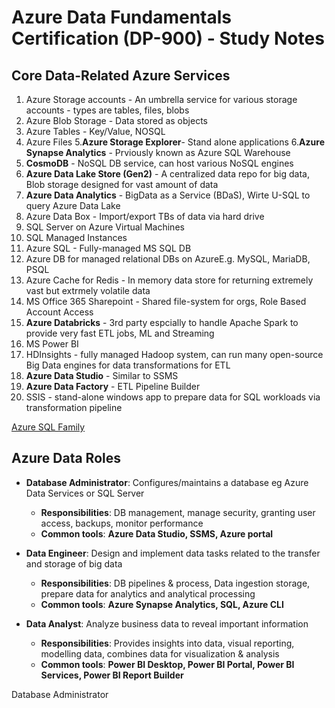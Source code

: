 # Azure Data Fundamentals Certification (DP-900) - Study Notes
## Core Data-Related Azure Services
1. Azure Storage accounts - An umbrella service for various storage accounts - types are tables, files, blobs
2. Azure Blob Storage - Data stored as objects
3. Azure Tables - Key/Value, NOSQL
4. Azure Files
5.**Azure Storage Explorer**- Stand alone applications
6.**Azure Synapse Analytics** - Prviously known as Azure SQL Warehouse
7. **CosmoDB** - NoSQL DB service, can host various NoSQL engines
8. **Azure Data Lake Store (Gen2)** - A centralized data repo for big data, Blob storage designed for vast amount of data
9. **Azure Data Analytics** - BigData as a Service (BDaS), Wirte U-SQL to query Azure Data Lake
10. Azure Data Box - Import/export TBs of data via hard drive
11. SQL Server on Azure Virtual Machines
12. SQL Managed Instances
13. Azure SQL - Fully-managed MS SQL DB
14. Azure DB for <open source> managed relational DBs on AzureE.g. MySQL, MariaDB, PSQL
15. Azure Cache for Redis - In memory data store for returning extremely vast but extrmely volatile data
16. MS Office 365 Sharepoint - Shared file-system for orgs, Role Based Account Access
17. **Azure Databricks** - 3rd party espcially to handle Apache Spark to provide very fast ETL jobs, ML and Streaming
18. MS Power BI
19. HDInsights - fully managed Hadoop system, can run many open-source Big Data engines for data transformations for ETL
20. **Azure Data Studio** - Similar to SSMS
21. **Azure Data Factory** - ETL Pipeline Builder
22. SSIS - stand-alone windows app to prepare data for SQL workloads via transformation pipeline

[Azure SQL Family](https://azure.microsoft.com/en-us/blog/the-azure-sql-family-innovation-and-value-in-the-cloud/)

## Azure Data Roles
+ **Database Administrator**: Configures/maintains a database eg Azure Data Services or SQL Server
    + **Responsibilities**: DB management, manage security, granting user access, backups, monitor performance
    + **Common tools**: **Azure Data Studio, SSMS, Azure portal**

+ **Data Engineer**: Design and implement data tasks related to the transfer and storage of big data
    + **Responsibilities**: DB pipelines & process, Data ingestion storage, prepare data for analytics and analytical processing
    + **Common tools**: **Azure Synapse Analytics, SQL, Azure CLI**

+ **Data Analyst**: Analyze business data to reveal important information
    + **Responsibilities**: Provides insights into data, visual reporting, modelling data, combines data for visualization & analysis
    + **Common tools**: **Power BI Desktop, Power BI Portal, Power BI Services, Power BI Report Builder**

Database Administrator
